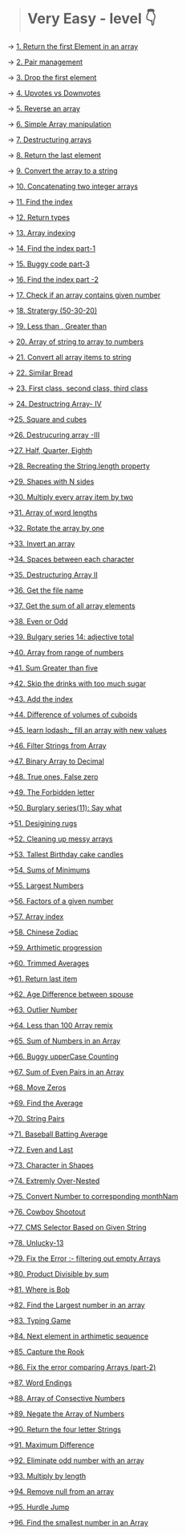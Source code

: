 > # Very Easy - level 👇

-> [1. Return the first Element in an array](./1.Return%20the%20first%20Element%20in%20an%20array.js)

-> [2. Pair management](./2.Pair%20management.js)

-> [3. Drop the first element](./3.Learn%20Lodash_.drop%2C%20Drop%20the%20First%20Elements%20of%20an%20Array.js)

-> [4. Upvotes vs Downvotes](./4.%20Upvotes%20vs%20Downvotes.js)

-> [5. Reverse an array](./5.%20Reverse%20an%20Array.js)

-> [6. Simple Array manipulation](./6.%20Simple%20Array%20Manipulation.js)

-> [7. Destructuring arrays](./7.Destructuring%20Arrays%201.js)

-> [8. Return the last element](./8.%20Return%20the%20last%20element%20in%20an%20array.js)

-> [9. Convert the array to a string](./9.%20Convert%20an%20array%20to%20a%20string.js)

-> [10. Concatenating two integer arrays](./10.%20Concatenating%20Two%20integer%20arrays.js)

-> [11. Find the index](./11.%20find%20the%20index.js)

-> [12. Return types](./12.%20Return%20Types.js)

-> [13. Array indexing](./13.%20Array%20Indexing.js)

-> [14. Find the index part-1](./14.%20Find%20the%20index(part%201).js)

-> [15. Buggy code part-3](./15.%20Buggy%20code(part%203).js)

-> [16. Find the index part -2](./16.%20Find%20the%20index%20(part%20%232).js)

-> [17. Check if an array contains given number](./17.%20Check%20if%20an%20array%20contains%20a%20given%20number.js)

-> [18. Stratergy (50-30-20)](./18.%20Strategy(50-30-20).js)

-> [19. Less than , Greater than](./19.Less%20than%2C%20Greater%20than.js)

-> [20. Array of  string to array to numbers](./20.Array%20of%20string%20to%20array%20to%20numbers.js)

-> [21. Convert all array items to string ](./21.Convert%20all%20array%20items%20to%20string.js)

-> [22. Similar Bread](./22.%20Similar%20Bread.js)

-> [23. First class, second class, third class](./23.First%20Class%2C%20Second%20class%2C%20and%20third%20class%20levers%20.js)

-> [24. Destructring Array- IV](./24.%20Destructuring%20arrays(iv)%20.js)


->[25. Square and cubes ](25.%20Squares%20and%20cubes.js)

->[26. Destrucuring array -III ](./26.%20Destructuring%20array%20III%20.js)

->[27. Half, Quarter, Eighth ](./27.Half%2C%20Quarter%20and%20Eighth.js)


->[28. Recreating the String.length property](./28.%20Recreating%20the%20String.length%20property.js)

->[29. Shapes with N sides](./29.Shapes%20with%20N%20sides.js)


->[30. Multiply every array item by two ](./30.%20Multiply%20every%20array%20item%20by%20two.js)

->[31. Array of word lengths](./31.%20Array%20of%20word%20Lengths.js)

->[32. Rotate the array by one](./32.%20Rotate%20the%20array%20by%20one.js)

->[33. Invert an array](./33.%20Invert%20an%20array.js)

->[34. Spaces between each character ](./34.%20Spaces%20between%20each%20Character.js)


->[35. Destructuring Array II ](./36.%20Destructuring%20Arrays%20II%20.js)

->[36. Get the file name ](./35.%20Get%20the%20file%20name.js)


->[37. Get the sum of all array elements](./37.%20Get%20the%20sum%20of%20all%20array%20elements.js)

->[38. Even or Odd](./39.Even%20or%20add.js)

->[39. Bulgary series 14: adjective total ](./38.%20Burglary%20series(14)%20adjectives%20total.js)


->[40. Array from range of numbers ](./40.%20Array%20from%20a%20range%20of%20numbers.js)

->[41. Sum Greater than five](./41.%20Sum%20Greater%20than%20five.js)

->[42. Skip the drinks with too much sugar](42.%20Skip%20the%20drinks%20with%20too%20much%20sugar.js)

->[43. Add the index](./43.%20Add%20the%20index.js)

->[44. Difference of volumes of cuboids](./41.%20Difference%20of%20volumesof%20cuboids.js)

->[45. learn lodash:_ fill an array with new values](./45.%20Learn%20lodash_%20fill%20an%20array%20with%20new%20values.js)

->[46. Filter Strings from Array ](./46.%20Filter%20Strings%20from%20Array.js)


->[47. Binary Array to Decimal](./47.%20Binary%20Array%20to%20Decimal.js)


->[48. True ones, False zero](./48.%20True%20ones%2CFalse%20Zeros.js)

->[49. The Forbidden letter](./49.%20The%20Forbidden%20letter.js)

->[50. Burglary series(11): Say what](./50.%20Burglary%20series(11)%20Say%20what.js)

->[51. Desigining  rugs](./51.%20Designing%20Rugs.js)

->[52. Cleaning up messy arrays ](./52.Cleaning%20up%20messy%20arrays.js)

->[53. Tallest Birthday cake candles ](./53.%20Tallest%20Birthday%20Cake%20Candles.js)

->[54. Sums of Minimums](./54.%20Sum%20of%20Minimums.js)

->[55. Largest Numbers](./55.%20Largest%20Numbers.js)

->[56. Factors of a given number](./56.%20Factors%20of%20a%20given%20Number.js)

->[57. Array index](./57.%20Array%20Index.js)

->[58. Chinese Zodiac](./58.%20Chinese%20Zodiac.js)

->[59. Arthimetic progression](./59.%20Arthimetic%20progression.js)

->[60. Trimmed Averages](./60.%20Trimmed%20Averages.js)

->[61. Return last item](./61.%20Return%20Last%20item.js)

->[62. Age Difference between spouse](./62.%20Age%20Difference%20Between%20Spouses.js)

->[63. Outlier Number](./63.Outlier%20Number.js)

->[64. Less than 100 Array remix](./64.Less%20than%20100%20Array%20remix.js)

->[65. Sum of Numbers in an Array](./65.Sum%20of%20Numbers%20in%20an%20array.js)

->[66. Buggy upperCase Counting](./66.%20Buggy%20Uppercase%20Counting.js)

->[67. Sum of Even Pairs in an Array](./67.%20Sum%20of%20Even%20Pairs%20in%20Array.js)

->[68. Move Zeros](./68.%20Move%20Zeroes.js)

->[69. Find the Average](./69.%20Find%20the%20Average%20of%20the%20Letters.js)

->[70. String Pairs](./70.%20String%20Pairs.js)

->[71. Baseball Batting Average](./71.Baseball%20Batting%20Average.js)

->[72. Even and Last](./72.%20Even%20and%20Last.js)

->[73. Character in Shapes](./73.Characters%20in%20Shapes.js)

->[74. Extremly Over-Nested](./74.%20Extremly%20Over-Nested.js)

->[75. Convert Number to corresponding monthNam](./75.Convert%20Number%20to%20corresponding%20monthName.js)


->[76. Cowboy Shootout](./76.Cowboy%20Shootout.js)

->[77. CMS Selector Based on Given String ](./77.CMS%20Selector%20Based%20on%20a%20Given%20String.js)

->[78. Unlucky-13](./78.%20Unlucky%2013.js)

->[79. Fix the Error :- filtering out empty Arrays ](./79.%20Fix%20the%20Error-Filtering%20out%20Empty%20Arrays.js)

->[80. Product Divisible by sum](./80.%20Product%20Divisible%20by%20Sum.js)

->[81. Where is Bob](./81.%20Where%20is%20Bob.js)

->[82. Find the Largest number in an array](./82.Find%20the%20Largest%20number%20in%20an%20Array.js)

->[83. Typing Game](./83.Typing%20Game.js)

->[84. Next element in arthimetic sequence](./84.Next%20element%20in%20Arithimetic%20sequence.js)

->[85. Capture the Rook](./85.%20Capture%20the%20Rook.js)


->[86. Fix the error comparing Arrays (part-2)](./86.%20Fix%20the%20Error%20comparing%20Arrays(part%232).js)

->[87. Word Endings](./87.%20Word%20Endings.js)

->[88. Array of Consective Numbers](./88.%20Array%20of%20consecutive%20Numbers.js)

->[89. Negate the Array of Numbers](./89.%20Negate%20the%20Array%20of%20Numbers.js)

->[90. Return the four letter Strings](./90.%20Return%20th%20e%20four%20letter%20Strings.js)

->[91. Maximum Difference ](./91.%20Maximum%20Difference.js)

->[92. Eliminate odd number with an array ](./92.%20Eliminate%20Odd%20numbers%20within%20an%20array.js)

->[93. Multiply by length ](./93.%20Multiply%20by%20length.js)

->[94. Remove null from an array ](./94.%20Remove%20Null%20from%20an%20Array.js)

->[95. Hurdle Jump ](./95.%20Hurdle%20Jump.js)

->[96. Find the smallest number in an Array ](./96.%20Find%20the%20Smallest%20Number%20in%20an%20Array.js)